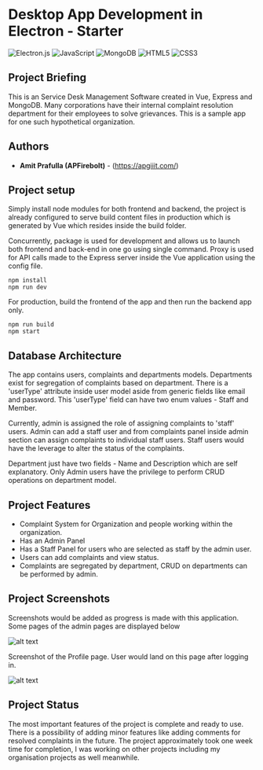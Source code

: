 # Desktop App Development in Electron - Starter

![Electron.js](https://img.shields.io/badge/Electron-191970?style=for-the-badge&logo=Electron&logoColor=white)
![JavaScript](https://img.shields.io/badge/javascript-%23323330.svg?style=for-the-badge&logo=javascript&logoColor=%23F7DF1E)
![MongoDB](https://img.shields.io/badge/MongoDB-%234ea94b.svg?style=for-the-badge&logo=mongodb&logoColor=white)
![HTML5](https://img.shields.io/badge/html5-%23E34F26.svg?style=for-the-badge&logo=html5&logoColor=white)
![CSS3](https://img.shields.io/badge/css3-%231572B6.svg?style=for-the-badge&logo=css3&logoColor=white)

## Project Briefing

This is an Service Desk Management Software created in Vue, Express and MongoDB. Many corporations have their internal complaint resolution department for their employees to solve grievances. This is a sample app for one such hypothetical organization.

## Authors

* **Amit Prafulla (APFirebolt)** - (https://apgiiit.com/)

## Project setup

Simply install node modules for both frontend and backend, the project is already configured to serve build content files in production which is generated by Vue which resides inside the build folder.

Concurrently, package is used for development and allows us to launch both frontend and back-end in one go using single command. Proxy is used for API calls made to the Express server inside the Vue application using the config file.

```
npm install
npm run dev
```

For production, build the frontend of the app and then run the backend app only. 

```
npm run build
npm start
```

## Database Architecture

The app contains users, complaints and departments models. Departments exist for segregation of complaints based on department. There is a 'userType' attribute inside user model aside from generic fields like email and password. This 'userType' field can have two enum values - Staff and Member.

Currently, admin is assigned the role of assigning complaints to 'staff' users. Admin can add a staff user and from complaints panel inside admin section can assign complaints to individual staff users. Staff users would have the leverage to alter the status of the complaints.

Department just have two fields - Name and Description which are self explanatory. Only Admin users have the privilege to perform CRUD operations on department model.

## Project Features

- Complaint System for Organization and people working within the organization.
- Has an Admin Panel
- Has a Staff Panel for users who are selected as staff by the admin user.
- Users can add complaints and view status.
- Complaints are segregated by department, CRUD on departments can be performed by admin.

## Project Screenshots

Screenshots would be added as progress is made with this application. Some pages of the admin pages are displayed below

![alt text](./screenshots/admin.png)

Screenshot of the Profile page. User would land on this page after logging in.

![alt text](./screenshots/profile.png)

## Project Status

The most important features of the project is complete and ready to use. There is a possibility of adding minor features like adding comments for resolved complaints in the future. The project approximately took one week time for completion, I was working on other projects including my organisation projects as well meanwhile.
